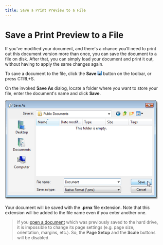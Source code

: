 ```yaml
---
title: Save a Print Preview to a File
---
```

# Save a Print Preview to a File
If you've modified your document, and there's a chance you'll need to print out this document version more than once, you can save the document to a file on disk. After that, you can simply load your document and print it out, without having to apply the same changes again.

To save a document to the file, click the **Save** ![previewButtonSave](../../../../images/Img7259.png) button on the toolbar, or press CTRL+S.

On the invoked **Save As** dialog, locate a folder where you want to store your file, enter the document's name and click **Save**.

![SaveAsDialog](../../../../images/Img7376.png)

Your document will be saved with the **.prnx** file extension. Note that this extension will be added to the file name even if you enter another one.

> If you [open a document](../../../../../interface-elements-for-desktop/articles/print-preview/print-preview-for-winforms/file-management/load-a-print-preview-from-a-file.md) which was previously saved to the hard drive, it is impossible to change its page settings (e.g. page size, orientation, margins, etc.). So, the **Page Setup** and the **Scale** buttons will be disabled.